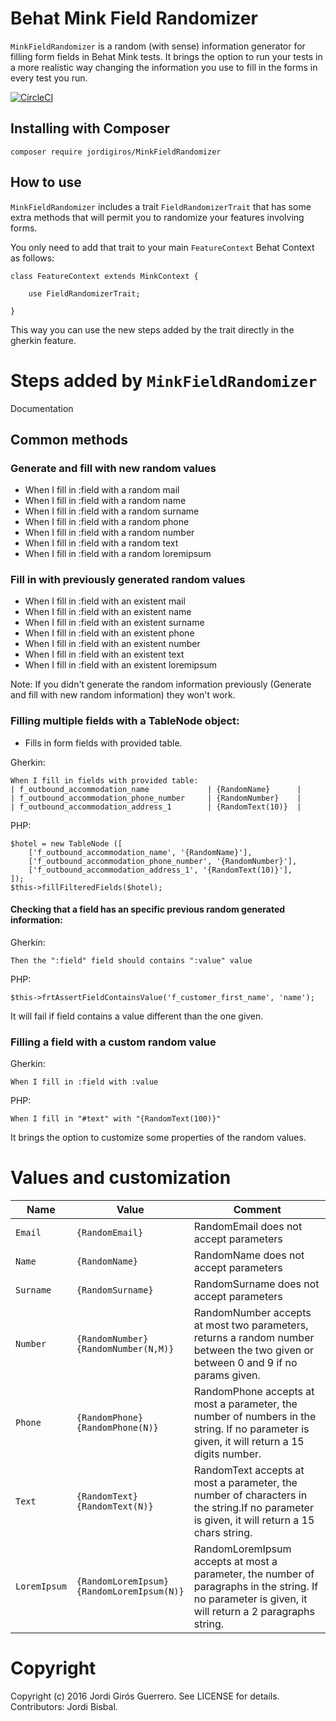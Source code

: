 # Behat Mink Field Randomizer
`MinkFieldRandomizer` is a random (with sense) information generator for filling form fields in Behat Mink tests. 
It brings the option to run your tests in a more realistic way changing the information you use to fill in the forms 
in every test you run.

[![CircleCI](https://circleci.com/gh/integratedexperts/MinkFieldRandomizer.svg?style=shield)](https://circleci.com/gh/integratedexperts/MinkFieldRandomizer)

## Installing with Composer
```
composer require jordigiros/MinkFieldRandomizer
```

## How to use
`MinkFieldRandomizer` includes a trait `FieldRandomizerTrait` that has some extra methods that will permit you to randomize your features involving forms.

You only need to add that trait to your main `FeatureContext` Behat Context as follows:

```
class FeatureContext extends MinkContext {

    use FieldRandomizerTrait;

}
```

This way you can use the new steps added by the trait directly in the gherkin feature.

# Steps added by `MinkFieldRandomizer`

Documentation

## Common methods

### Generate and fill with new random values

 * When I fill in :field with a random mail
 * When I fill in :field with a random name
 * When I fill in :field with a random surname
 * When I fill in :field with a random phone
 * When I fill in :field with a random number
 * When I fill in :field with a random text
 * When I fill in :field with a random loremipsum

### Fill in with previously generated random values

 * When I fill in :field with an existent mail
 * When I fill in :field with an existent name
 * When I fill in :field with an existent surname
 * When I fill in :field with an existent phone
 * When I fill in :field with an existent number
 * When I fill in :field with an existent text
 * When I fill in :field with an existent loremipsum

Note: If you didn't generate the random information previously (Generate and fill with new random information) they won't work.

### Filling multiple fields with a TableNode object:

 * Fills in form fields with provided table. 

Gherkin:
```
When I fill in fields with provided table:
| f_outbound_accommodation_name 			| {RandomName} 		|
| f_outbound_accommodation_phone_number 	| {RandomNumber} 	|
| f_outbound_accommodation_address_1 		| {RandomText(10)}	|
````

PHP:
```
$hotel = new TableNode ([  
    ['f_outbound_accommodation_name', '{RandomName}'],
    ['f_outbound_accommodation_phone_number', '{RandomNumber}'],
    ['f_outbound_accommodation_address_1', '{RandomText(10)}'],   
]);
$this->fillFilteredFields($hotel);
```

#### Checking that a field has an specific previous random generated information:

Gherkin:
```
Then the ":field" field should contains ":value" value
```
PHP:
```
$this->frtAssertFieldContainsValue('f_customer_first_name', 'name');
```

It will fail if field contains a value different than the one given.

### Filling a field with a custom random value
Gherkin:
```
When I fill in :field with :value
```
PHP:
```
When I fill in "#text" with "{RandomText(100)}"
```

It brings the option to customize some properties of the random values.


# Values and customization

| Name          | Value                                             | Comment                               |
|---------------|---------------------------------------------------|---------------------------------------|
|`Email`        |`{RandomEmail}`                                    |RandomEmail does not accept parameters |
|`Name`         |`{RandomName}`                                     |RandomName does not accept parameters  |
|`Surname`      |`{RandomSurname}`                                  |RandomSurname does not accept parameters|
|`Number`       |`{RandomNumber}`<br/>`{RandomNumber(N,M)}`         |RandomNumber accepts at most two parameters, returns a random number between the two given or between 0 and 9 if no params given.|
|`Phone`        |`{RandomPhone}`<br/>`{RandomPhone(N)}`             |RandomPhone accepts at most a parameter, the number of numbers in the string. If no parameter is given, it will return a 15 digits number.|
|`Text`         |`{RandomText}`<br/>`{RandomText(N)}`               |RandomText accepts at most a parameter, the number of characters in the string.If no parameter is given, it will return a 15 chars string.|
|`LoremIpsum`   |`{RandomLoremIpsum}`<br/>`{RandomLoremIpsum(N)}`   |RandomLoremIpsum accepts at most a parameter, the number of paragraphs in the string. If no parameter is given, it will return a 2 paragraphs string.|


# Copyright

Copyright (c) 2016 Jordi Girós Guerrero. See LICENSE for details.
Contributors: Jordi Bisbal.
